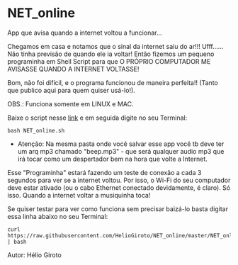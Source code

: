 # NET_online
App que avisa quando a internet voltou a funcionar...

Chegamos em casa e notamos que o sinal da internet saiu do ar!!! Ufff...... Não tinha previsão de quando ele ia voltar!
Então fizemos um pequeno programinha em Shell Script para que O PRÓPRIO COMPUTADOR ME AVISASSE QUANDO A INTERNET VOLTASSE!

Bom, não foi difícil, e o programa funcionou de maneira perfeita!! (Tanto que publico aqui para quem quiser usá-lo!).

OBS.: Funciona somente em LINUX e MAC. 

Baixe o script nesse [link](https://github.com/HelioGiroto/NET_online/archive/master.zip) e em seguida digite no seu Terminal:

    bash NET_online.sh

* Atenção: Na mesma pasta onde você salvar esse app você tb deve ter um arq mp3 chamado "beep.mp3" - que será qualquer audio mp3 que irá tocar como um despertador bem na hora que volte a Internet.

Esse "Programinha" estará fazendo um teste de conexão a cada 3 segundos para ver se a internet voltou. Por isso, o Wi-Fi do seu computador deve estar ativado (ou o cabo Ethernet conectado devidamente, é claro). Só isso. Quando a internet voltar a musiquinha toca!

Se quiser testar para ver como funciona sem precisar baizá-lo basta digitar essa linha abaixo no seu Terminal:

    curl https://raw.githubusercontent.com/HelioGiroto/NET_online/master/NET_online.sh | bash

Autor: Hélio Giroto

